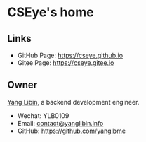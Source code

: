 # CSEye's home

## Links
- GitHub Page: https://cseye.github.io
- Gitee Page: https://cseye.gitee.io

## Owner
[Yang Libin](https://github.com/yanglbme), a backend development engineer.

- Wechat: YLB0109
- Email: [contact@yanglibin.info](mailto:contact@yanglibin.info)
- GitHub: https://github.com/yanglbme
